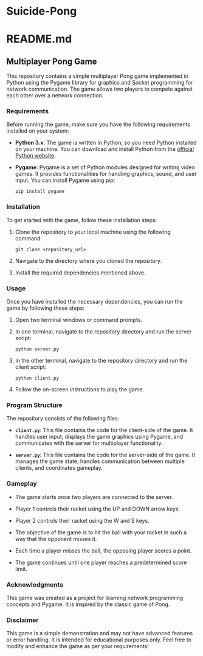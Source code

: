 # Suicide-Pong
# README.md

## Multiplayer Pong Game

This repository contains a simple multiplayer Pong game implemented in Python using the Pygame library for graphics and Socket programming for network communication. The game allows two players to compete against each other over a network connection.

### Requirements

Before running the game, make sure you have the following requirements installed on your system:

- **Python 3.x**: The game is written in Python, so you need Python installed on your machine. You can download and install Python from the [official Python website](https://www.python.org/).

- **Pygame**: Pygame is a set of Python modules designed for writing video games. It provides functionalities for handling graphics, sound, and user input. You can install Pygame using pip:
    ```
    pip install pygame
    ```

### Installation

To get started with the game, follow these installation steps:

1. Clone the repository to your local machine using the following command:
    ```
    git clone <repository_url>
    ```

2. Navigate to the directory where you cloned the repository.

3. Install the required dependencies mentioned above.

### Usage

Once you have installed the necessary dependencies, you can run the game by following these steps:

1. Open two terminal windows or command prompts.

2. In one terminal, navigate to the repository directory and run the server script:
    ```
    python server.py
    ```

3. In the other terminal, navigate to the repository directory and run the client script:
    ```
    python client.py
    ```

4. Follow the on-screen instructions to play the game.

### Program Structure

The repository consists of the following files:

- **`client.py`**: This file contains the code for the client-side of the game. It handles user input, displays the game graphics using Pygame, and communicates with the server for multiplayer functionality.

- **`server.py`**: This file contains the code for the server-side of the game. It manages the game state, handles communication between multiple clients, and coordinates gameplay.

### Gameplay

- The game starts once two players are connected to the server.

- Player 1 controls their racket using the UP and DOWN arrow keys.

- Player 2 controls their racket using the W and S keys.

- The objective of the game is to hit the ball with your racket in such a way that the opponent misses it.

- Each time a player misses the ball, the opposing player scores a point.

- The game continues until one player reaches a predetermined score limit.

### Acknowledgments

This game was created as a project for learning network programming concepts and Pygame. It is inspired by the classic game of Pong.

### Disclaimer

This game is a simple demonstration and may not have advanced features or error handling. It is intended for educational purposes only. Feel free to modify and enhance the game as per your requirements!